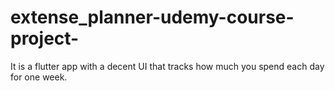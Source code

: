 # extense_planner-udemy-course-project-
It is a flutter app with a decent UI that tracks how much you spend each day for one week.
